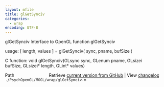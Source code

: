```yaml
---
layout: mfile
title: glGetSynciv
categories:
  - wrap
encoding: UTF-8
---
```


glGetSynciv  Interface to OpenGL function glGetSynciv  

usage:  [ length, values ] = glGetSynciv( sync, pname, bufSize )  

C function:  void glGetSynciv(GLsync sync, GLenum pname, GLsizei bufSize, GLsizei\* length, GLint\* values)  


<div class="code_header" style="text-align:right;">
  <span style="float:left;">Path&nbsp;&nbsp;</span> <span class="counter">Retrieve <a href=
  "https://raw.github.com/Psychtoolbox-3/Psychtoolbox-3/beta/./PsychOpenGL/MOGL/wrap/glGetSynciv.m">current version from GitHub</a> | View <a href=
  "https://github.com/Psychtoolbox-3/Psychtoolbox-3/commits/beta/./PsychOpenGL/MOGL/wrap/glGetSynciv.m">changelog</a></span>
</div>
<div class="code">
  <code>./PsychOpenGL/MOGL/wrap/glGetSynciv.m</code>
</div>
